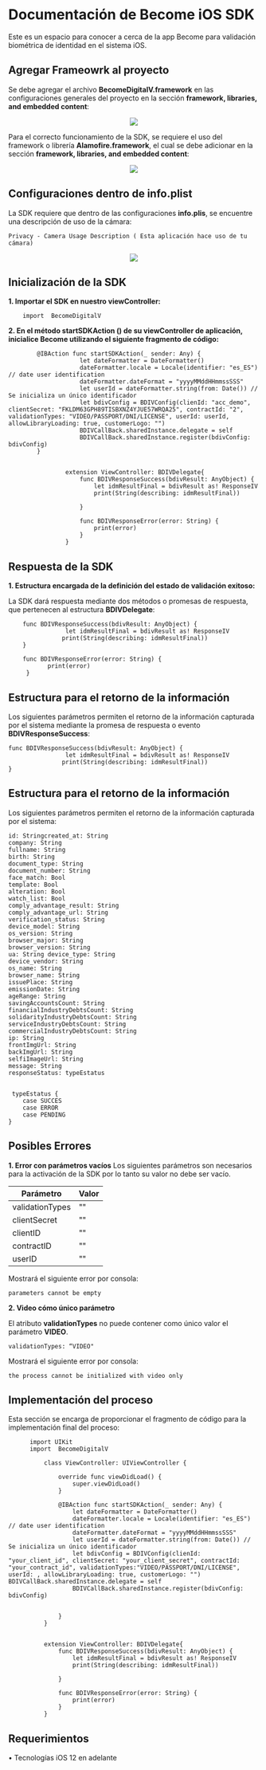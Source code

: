 # Documentación de Become iOS SDK

Este es un espacio para conocer a cerca de la app Become para validación biométrica de identidad en el sistema iOS.

## Agregar Frameowrk al proyecto
Se debe agregar el archivo **BecomeDigitalV.framework**  en  las configuraciones generales del proyecto en la sección **framework, libraries, and embedded content**:

<p align="center">
  <img src="https://github.com/Becomedigital/become_IOS_SDK/blob/master/IMG_1.png">
</p>
 
Para el correcto funcionamiento de la SDK, se requiere el uso del framework o librería **Alamofire.framework**, el cual se debe adicionar en la sección **framework, libraries, and embedded content**:
 
 <p align="center">
  <img src="https://github.com/Becomedigital/become_IOS_SDK/blob/master/IMG_2.png">
</p>

## Configuraciones dentro de info.plist 

La SDK requiere que dentro de las configuraciones **info.plis**, se encuentre una descripción de uso de la cámara:

    Privacy - Camera Usage Description ( Esta aplicación hace uso de tu cámara)
    
 <p align="center">
  <img src="https://github.com/Becomedigital/become_IOS_SDK/blob/master/IMG_3.png">
 </p>
 
## Inicialización de la SDK

**1. Importar el SDK en nuestro viewController:**

        import  BecomeDigitalV


**2. En el método **startSDKAction ()** de su **viewController** de aplicación, inicialice Become utilizando el siguiente fragmento de código:**
 
            @IBAction func startSDKAction(_ sender: Any) {
                        let dateFormatter = DateFormatter()
                        dateFormatter.locale = Locale(identifier: "es_ES") // date user identification
                        dateFormatter.dateFormat = "yyyyMMddHHmmssSSS"
                        let userId = dateFormatter.string(from: Date()) // Se inicializa un único identificador
                        let bdivConfig = BDIVConfig(clienId: "acc_demo", clientSecret: "FKLDM63GPH89TISBXNZ4YJUE57WRQA25", contractId: "2", validationTypes: "VIDEO/PASSPORT/DNI/LICENSE", userId: userId, allowLibraryLoading: true, customerLogo: "")
                        BDIVCallBack.sharedInstance.delegate = self
                        BDIVCallBack.sharedInstance.register(bdivConfig: bdivConfig)
            }


                    extension ViewController: BDIVDelegate{
                        func BDIVResponseSuccess(bdivResult: AnyObject) {
                            let idmResultFinal = bdivResult as! ResponseIV
                            print(String(describing: idmResultFinal))

                        }

                        func BDIVResponseError(error: String) {
                            print(error)
                        }
                    }

## Respuesta de la SDK 
**1. Estructura encargada de la definición del estado de validación exitoso:**

La SDK dará respuesta mediante dos métodos o promesas de respuesta, que pertenecen al estructura  **BDIVDelegate**:

    	func BDIVResponseSuccess(bdivResult: AnyObject) {       
    		        let idmResultFinal = bdivResult as! ResponseIV        
    		       print(String(describing: idmResultFinal))           
    	}        
    
    	func BDIVResponseError(error: String) { 
    	       print(error)   
    	 }

## Estructura para el retorno de la información

Los siguientes parámetros permiten el retorno de la información capturada por el sistema mediante la promesa de respuesta o evento **BDIVResponseSuccess**:

    func BDIVResponseSuccess(bdivResult: AnyObject) {       
    		        let idmResultFinal = bdivResult as! ResponseIV        
    		       print(String(describing: idmResultFinal))           
    }        

## Estructura para el retorno de la información
Los siguientes parámetros permiten el retorno de la información capturada por el sistema:

    id: Stringcreated_at: String 
    company: String  
    fullname: String 
    birth: String  
    document_type: String 
    document_number: String 
    face_match: Bool 
    template: Bool 
    alteration: Bool
    watch_list: Bool 
    comply_advantage_result: String 
    comply_advantage_url: String 
    verification_status: String 
    device_model: String 
    os_version: String 
    browser_major: String 
    browser_version: String 
    ua: String device_type: String 
    device_vendor: String 
    os_name: String 
    browser_name: String 
    issuePlace: String 
    emissionDate: String 
    ageRange: String 
    savingAccountsCount: String 
    financialIndustryDebtsCount: String 
    solidarityIndustryDebtsCount: String 
    serviceIndustryDebtsCount: String
    commercialIndustryDebtsCount: String 
    ip: String 
    frontImgUrl: String 
    backImgUrl: String 
    selfiImageUrl: String 
    message: String 
    responseStatus: typeEstatus 
    
     
     typeEstatus {        
    	case SUCCES        
    	case ERROR        
    	case PENDING    
    }

## Posibles Errores
**1. Error con parámetros vacíos**
Los siguientes parámetros son necesarios para la activación de la SDK por lo tanto su valor no debe ser vacío.

Parámetro | Valor
------------ | -------------
validationTypes | ""
clientSecret | ""
clientID | ""
contractID | ""
userID  | ""

Mostrará el siguiente error por consola:

    parameters cannot be empty

**2. Video cómo único parámetro**

El atributo **validationTypes** no puede contener como único valor el parámetro **VIDEO**.

    validationTypes: “VIDEO"

Mostrará el siguiente error por consola:

    the process cannot be initialized with video only

## Implementación del proceso

Esta sección se encarga de proporcionar el fragmento de código para la implementación final del proceso:

          import UIKit
          import  BecomeDigitalV

              class ViewController: UIViewController {

                  override func viewDidLoad() {
                      super.viewDidLoad()
                  }

                  @IBAction func startSDKAction(_ sender: Any) {
                      let dateFormatter = DateFormatter()
                      dateFormatter.locale = Locale(identifier: "es_ES") // date user identification
                      dateFormatter.dateFormat = "yyyyMMddHHmmssSSS"
                      let userId = dateFormatter.string(from: Date()) // Se inicializa un único identificador
                      let bdivConfig = BDIVConfig(clienId: "your_client_id", clientSecret: "your_client_secret", contractId: "your_contract_id", validationTypes:"VIDEO/PASSPORT/DNI/LICENSE", userId: , allowLibraryLoading: true, customerLogo: "")        BDIVCallBack.sharedInstance.delegate = self
                      BDIVCallBack.sharedInstance.register(bdivConfig: bdivConfig)


                  }
              }


              extension ViewController: BDIVDelegate{
                  func BDIVResponseSuccess(bdivResult: AnyObject) {
                      let idmResultFinal = bdivResult as! ResponseIV
                      print(String(describing: idmResultFinal))

                  }

                  func BDIVResponseError(error: String) {
                      print(error)
                  }
              }

## Requerimientos
•	Tecnologías
iOS 12 en adelante
